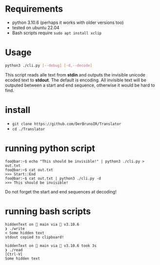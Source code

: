 # Requirements 

- python 3.10.6 (perhaps it works with older versions too)
- tested on ubuntu 22.04
- Bash scripts require `sudo apt install xclip`

# Usage
```bash 
python3 ./cli.py [--debug] [-d,--decode]
```
This script reads alle text from **stdin** and outputs the invisible unicode ecoded text to **stdout**.
The default is encoding. 
All invisible text will be outputed between a start and end sequence, otherwise it would be hard to find.

# install
- `git clone https://github.com/DerBrunoIR/Translator`
- `cd ./Translator`
  
# running python script 

```console
foo@bar:~$ echo "This should be invisible!" | python3 ./cli.py > out.txt
foo@bar:~$ cat out.txt
>>> Start::End
foo@bar:~$ cat out.txt | python3 ./cli.py -d
>>> This should be invisible!
```
Do not forget the start and end sequences at decoding!

# running bash scripts
```console 
hiddenText on  main via 🐍 v3.10.6 
❯ ./write
< Some hidden text
stdout copied to clipboard!

hiddenText on  main via 🐍 v3.10.6 took 3s 
❯ ./read 
[Ctrl-V]⁥⁠͏​‏͏​‍͏​⁤­͏‎﻿͏​𝅶͏​⁤͏
Some hidden text
```

